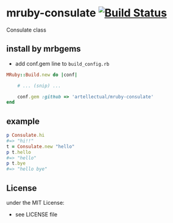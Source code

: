 # mruby-consulate   [![Build Status](https://travis-ci.org/artellectual/mruby-consulate.svg?branch=master)](https://travis-ci.org/artellectual/mruby-consulate)
Consulate class
## install by mrbgems
- add conf.gem line to `build_config.rb`

```ruby
MRuby::Build.new do |conf|

    # ... (snip) ...

    conf.gem :github => 'artellectual/mruby-consulate'
end
```
## example
```ruby
p Consulate.hi
#=> "hi!!"
t = Consulate.new "hello"
p t.hello
#=> "hello"
p t.bye
#=> "hello bye"
```

## License
under the MIT License:
- see LICENSE file
